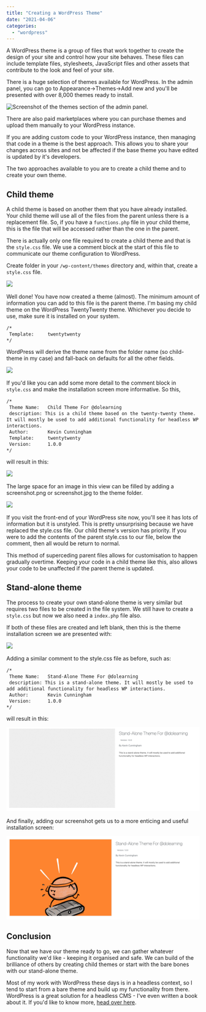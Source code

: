 ```yaml
---
title: "Creating a WordPress Theme"
date: "2021-04-06"
categories: 
  - "wordpress"
---
```


A WordPress theme is a group of files that work together to create the design of your site and control how your site behaves. These files can include template files, stylesheets, JavaScript files and other assets that contribute to the look and feel of your site.

There is a huge selection of themes available for WordPress. In the admin panel, you can go to Appearance->Themes->Add new and you'll be presented with over 8,000 themes ready to install.

![Screenshot of the themes section of the admin panel.](https://res.cloudinary.com/kc-cloud/images/w_1024,h_271/v1617702084/Screenshot-2021-04-06-at-10.28.29/Screenshot-2021-04-06-at-10.28.29.png?_i=AA)

There are also paid marketplaces where you can purchase themes and upload them manually to your WordPress instance.

If you are adding custom code to your WordPress instance, then managing that code in a theme is the best approach. This allows you to share your changes across sites and not be affected if the base theme you have edited is updated by it's developers.

The two approaches available to you are to create a child theme and to create your own theme.

## Child theme

A child theme is based on another them that you have already installed. Your child theme will use all of the files from the parent unless there is a replacement file. So, if you have a `functions.php` file in your child theme, this is the file that will be accessed rather than the one in the parent.

There is actually only one file required to create a child theme and that is the `style.css` file. We use a comment block at the start of this file to communicate our theme configuration to WordPress.

Create folder in your `/wp-content/themes` directory and, within that, create a `style.css` file.

![](https://res.cloudinary.com/kc-cloud/images/v1617702083/Screenshot-2021-04-06-at-10.37.00/Screenshot-2021-04-06-at-10.37.00.png?_i=AA)

Well done! You have now created a theme (almost). The minimum amount of information you can add to this file is the parent theme. I'm basing my child theme on the WordPress TwentyTwenty theme. Whichever you decide to use, make sure it is installed on your system.

```
/*
 Template:     twentytwenty
*/
```

WordPress will derive the theme name from the folder name (so child-theme in my case) and fall-back on defaults for all the other fields.

![](https://res.cloudinary.com/kc-cloud/images/w_1024,h_341/v1617702932/Screenshot-2021-04-06-at-10.44.55/Screenshot-2021-04-06-at-10.44.55.png?_i=AA)

If you'd like you can add some more detail to the comment block in `style.css` and make the installation screen more informative. So this,

```
/*
 Theme Name:   Child Theme For @dolearning
 description: This is a child theme based on the twenty-twenty theme. It will mostly be used to add additional functionality for headless WP interactions.
 Author:       Kevin Cunningham
 Template:     twentytwenty
 Version:      1.0.0
*/
```

will result in this:

![](https://res.cloudinary.com/kc-cloud/images/w_1024,h_460/v1617702931/Screenshot-2021-04-06-at-10.48.32/Screenshot-2021-04-06-at-10.48.32.png?_i=AA)

The large space for an image in this view can be filled by adding a screenshot.png or screenshot.jpg to the theme folder.

![](https://res.cloudinary.com/kc-cloud/images/w_1024,h_455/v1617702930/Screenshot-2021-04-06-at-10.50.44/Screenshot-2021-04-06-at-10.50.44.png?_i=AA)

If you visit the front-end of your WordPress site now, you'll see it has lots of information but it is unstyled. This is pretty unsurprising because we have replaced the style.css file. Our child theme's version has priority. If you were to add the contents of the parent style.css to our file, below the comment, then all would be return to normal.

This method of superceding parent files allows for customisation to happen gradually overtime. Keeping your code in a child theme like this, also allows your code to be unaffected if the parent theme is updated.

## Stand-alone theme

The process to create your own stand-alone theme is very similar but requires two files to be created in the file system. We still have to create a `style.css` but now we also need a `index.php` file also.

If both of these files are created and left blank, then this is the theme installation screen we are presented with:

![](https://res.cloudinary.com/kc-cloud/images/w_1024,h_446/v1617703537/Screenshot-2021-04-06-at-10.58.57/Screenshot-2021-04-06-at-10.58.57.png?_i=AA)

Adding a similar comment to the style.css file as before, such as:

```
/*
 Theme Name:   Stand-Alone Theme For @dolearning
 description: This is a stand-alone theme. It will mostly be used to add additional functionality for headless WP interactions.
 Author:       Kevin Cunningham
 Version:      1.0.0
*/
```

will result in this:

![](images/Screenshot-2021-04-06-at-10.58.57-1-1024x446.png)

And finally, adding our screenshot gets us to a more enticing and useful installation screen:

![](images/Screenshot-2021-04-06-at-10.59.46-1024x440.png)

## Conclusion

Now that we have our theme ready to go, we can gather whatever functionality we'd like - keeping it organised and safe. We can build of the brilliance of others by creating child themes or start with the bare bones with our stand-alone theme.

Most of my work with WordPress these days is in a headless context, so I tend to start from a bare theme and build up my functionality from there. WordPress is a great solution for a headless CMS - I've even written a book about it. If you'd like to know more, [head over here](https://learnetto.com/users/dolearning/courses/off-with-your-head).
